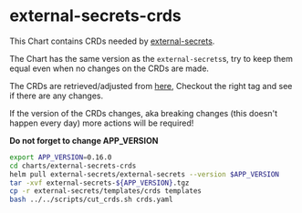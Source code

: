 # external-secrets-crds

This Chart contains CRDs needed by [external-secrets](https://github.com/external-secrets/external-secrets).

The Chart has the same version as the `external-secrets`s, try to keep them equal even when no changes on the CRDs are made.

The CRDs are retrieved/adjusted from [here](https://github.com/external-secrets/external-secrets/tree/main/deploy/crds), Checkout the right tag and see if there are any changes.

If the version of the CRDs changes, aka breaking changes (this doesn't happen every day) more actions will be required!

**Do not forget to change APP_VERSION**

``` bash
export APP_VERSION=0.16.0
cd charts/external-secrets-crds
helm pull external-secrets/external-secrets --version $APP_VERSION
tar -xvf external-secrets-${APP_VERSION}.tgz
cp -r external-secrets/templates/crds templates
bash ../../scripts/cut_crds.sh crds.yaml
```
